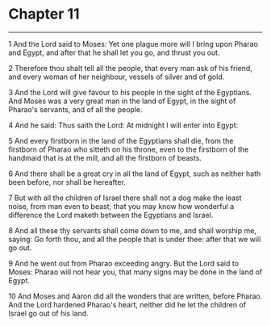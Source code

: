 # Chapter 11

***

1 And the Lord said to Moses: Yet one plague more will I bring upon Pharao and Egypt, and after that he shall let you go, and thrust you out.

2 Therefore thou shalt tell all the people, that every man ask of his friend, and every woman of her neighbour, vessels of silver and of gold.

3 And the Lord will give favour to his people in the sight of the Egyptians. And Moses was a very great man in the land of Egypt, in the sight of Pharao's servants, and of all the people.

4 And he said: Thus saith the Lord: At midnight I will enter into Egypt:

5 And every firstborn in the land of the Egyptians shall die, from the firstborn of Pharao who sitteth on his throne, even to the firstborn of the handmaid that is at the mill, and all the firstborn of beasts.

6 And there shall be a great cry in all the land of Egypt, such as neither hath been before, nor shall be hereafter.

7 But with all the children of Israel there shall not a dog make the least noise, from man even to beast; that you may know how wonderful a difference the Lord maketh between the Egyptians and Israel.

8 And all these thy servants shall come down to me, and shall worship me, saying: Go forth thou, and all the people that is under thee: after that we will go out.

9 And he went out from Pharao exceeding angry. But the Lord said to Moses: Pharao will not hear you, that many signs may be done in the land of Egypt.

10 And Moses and Aaron did all the wonders that are written, before Pharao. And the Lord hardened Pharao's heart, neither did he let the children of Israel go out of his land.

